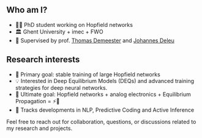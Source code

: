 ## Who am I?
- 👨‍🎓 PhD student working on Hopfield networks
- 🏛 Ghent University + imec + FWO
- 🤝 Supervised by prof. [Thomas Demeester](https://tdmeeste.github.io/) and [Johannes Deleu](https://biblio.ugent.be/person/801001994419)

## Research interests
- 🎯 Primary goal: stable training of large Hopfield networks
- 💡 Interested in Deep Equilibrium Models (DEQs) and advanced training strategies for deep neural networks.
- 🌈 Ultimate goal: Hopfield networks + analog electronics + Equilibrium Propagation = ⚡🧠
- 👀 Tracks developments in NLP, Predictive Coding and Active Inference

Feel free to reach out for collaboration, questions, or discussions related to my research and projects.
